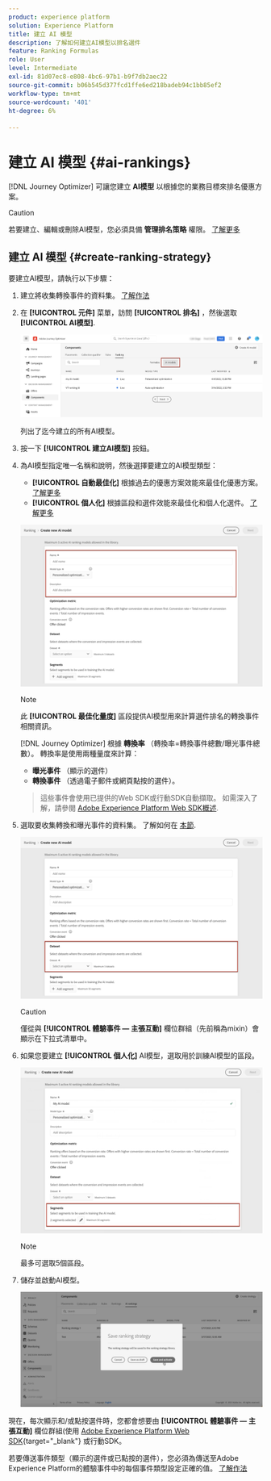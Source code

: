 ```yaml
---
product: experience platform
solution: Experience Platform
title: 建立 AI 模型
description: 了解如何建立AI模型以排名選件
feature: Ranking Formulas
role: User
level: Intermediate
exl-id: 81d07ec8-e808-4bc6-97b1-b9f7db2aec22
source-git-commit: b06b545d377fcd1ffe6ed218badeb94c1bb85ef2
workflow-type: tm+mt
source-wordcount: '401'
ht-degree: 6%

---
```


# 建立 AI 模型 {#ai-rankings}

[!DNL Journey Optimizer] 可讓您建立 **AI模型** 以根據您的業務目標來排名優惠方案。

>[!CAUTION]
>
>若要建立、編輯或刪除AI模型，您必須具備 **管理排名策略** 權限。 [了解更多](../../administration/high-low-permissions.md#manage-ranking-strategies)

## 建立 AI 模型 {#create-ranking-strategy}

要建立AI模型，請執行以下步驟：

1. 建立將收集轉換事件的資料集。 [了解作法](../data-collection/create-dataset.md)

1. 在 **[!UICONTROL 元件]** 菜單，訪問 **[!UICONTROL 排名]** ，然後選取 **[!UICONTROL AI模型]**.

   ![](../assets/ai-ranking-list.png)

   列出了迄今建立的所有AI模型。

1. 按一下 **[!UICONTROL 建立AI模型]** 按鈕。

1. 為AI模型指定唯一名稱和說明，然後選擇要建立的AI模型類型：

   * **[!UICONTROL 自動最佳化]** 根據過去的優惠方案效能來最佳化優惠方案。 [了解更多](auto-optimization-model.md)
   * **[!UICONTROL 個人化]** 根據區段和選件效能來最佳化和個人化選件。 [了解更多](personalized-optimization-model.md)

   ![](../assets/ai-ranking-fields.png)

   >[!NOTE]
   >
   >此 **[!UICONTROL 最佳化量度]** 區段提供AI模型用來計算選件排名的轉換事件相關資訊。
   >
   >[!DNL Journey Optimizer] 根據 **轉換率** （轉換率=轉換事件總數/曝光事件總數）。 轉換率是使用兩種量度來計算：
   >* **曝光事件** （顯示的選件）
   >* **轉換事件** （透過電子郵件或網頁點按的選件）。

   >
   >這些事件會使用已提供的Web SDK或行動SDK自動擷取。 如需深入了解，請參閱 [Adobe Experience Platform Web SDK概述](https://experienceleague.adobe.com/docs/experience-platform/edge/home.html?lang=zh-Hant).

1. 選取要收集轉換和曝光事件的資料集。 了解如何在 [本節](../data-collection/create-dataset.md). <!--This dataset needs to be associated with a schema that must have the **[!UICONTROL Proposition Interactions]** field group (previously known as mixin) associated with it.-->

   ![](../assets/ai-ranking-dataset-id.png)

   >[!CAUTION]
   >
   >僅從與 **[!UICONTROL 體驗事件 — 主張互動]** 欄位群組（先前稱為mixin）會顯示在下拉式清單中。

1. 如果您要建立 **[!UICONTROL 個人化]** AI模型，選取用於訓練AI模型的區段。

   ![](../assets/ai-ranking-segments.png)

   >[!NOTE]
   >
   >最多可選取5個區段。

1. 儲存並啟動AI模型。

   ![](../assets/ai-ranking-save-activate.png)

<!--At this point, you must have:

* created the AI model,
* defined which type of event you want to capture - offer displayed (impression) and/or offer clicked (conversion),
* and in which dataset you want to collect the event data.-->

現在，每次顯示和/或點按選件時，您都會想要由 **[!UICONTROL 體驗事件 — 主張互動]** 欄位群組(使用 [Adobe Experience Platform Web SDK](https://experienceleague.adobe.com/docs/experience-platform/edge/web-sdk-faq.html#what-is-adobe-experience-platform-web-sdk%3F){target="_blank"} 或行動SDK。

若要傳送事件類型（顯示的選件或已點按的選件），您必須為傳送至Adobe Experience Platform的體驗事件中的每個事件類型設定正確的值。 [了解作法](../data-collection/schema-requirement.md)